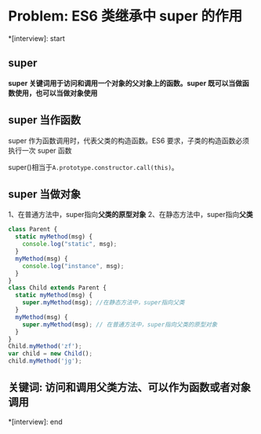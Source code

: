 # Problem: ES6 类继承中 super 的作用

*[interview]: start
## super 
**super 关键词用于访问和调用一个对象的父对象上的函数。super 既可以当做函数使用，也可以当做对象使用**

## super 当作函数
super 作为函数调用时，代表父类的构造函数。ES6 要求，子类的构造函数必须执行一次 super 函数

super()相当于`A.prototype.constructor.call(this)`。

## super 当做对象
1、在普通方法中，super指向**父类的原型对象**
2、在静态方法中，super指向**父类**
```js
class Parent {
  static myMethod(msg) {
    console.log("static", msg);
  }
  myMethod(msg) {
    console.log("instance", msg);
  }
}
class Child extends Parent {
  static myMethod(msg) {
    super.myMethod(msg); //在静态方法中，super指向父类
  }
  myMethod(msg) {
    super.myMethod(msg); // 在普通方法中，super指向父类的原型对象
  }
}
Child.myMethod('zf');
var child = new Child();
child.myMethod('jg');
```

## 关键词: 访问和调用父类方法、可以作为函数或者对象调用
*[interview]: end
